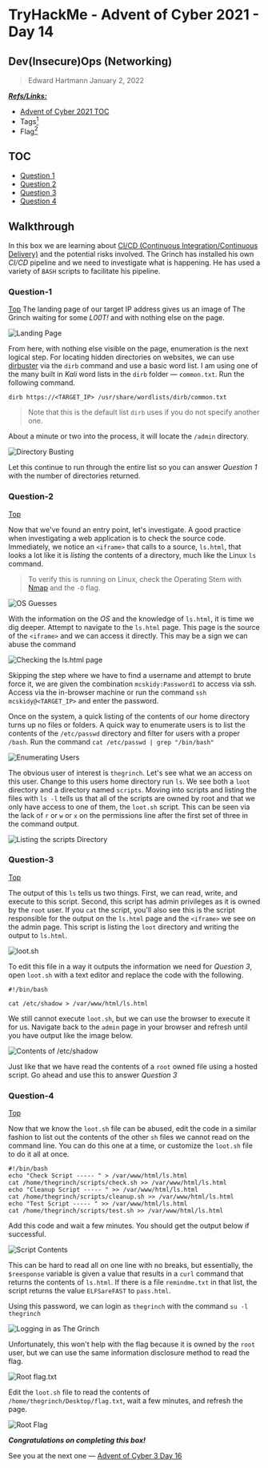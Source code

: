 # TryHackMe - Advent of Cyber 2021 - Day 14
## Dev(Insecure)Ops (Networking)
> Edward Hartmann
> January 2, 2022

***<u>Refs/Links:</u>***
- [Advent of Cyber 2021 TOC](Advent%20of%20Cyber%20Table%20of%20Contents.md)  
-  Tags[^1]
-  Flag[^2]

[^1]: #cicd #permissions #webapp
[^2]: *Question 1:* `4`  
					*Question 2:* `4`  
					*Question 3:* `ZUP42`  
					*Question 4:* `DI3H4rdIsTheBestX-masMovie!`  

## TOC
- [Question 1](#Question-1)
- [Question 2](#Question-2)
- [Question 3](#Question-3)
- [Question 4](#Question-4)

## Walkthrough
In this box we are learning about [CI/CD (Continuous Integration/Continuous Delivery)](../../../Knowledge%20Base/Concepts/Continuous%20Integration%20Continuous%20Delivery%20(CICD).md) and the potential risks involved. The Grinch has installed his own *CI/CD* pipeline and we need to investigate what is happening. He has used a variety of `BASH` scripts to facilitate his pipeline. 

### Question-1
[Top](#TOC)
The landing page of our target IP address gives us an image of The Grinch waiting for some *L00T!* and with nothing else on the page. 

![Landing Page](AoC-2021_Photos/Day_14/01_AoC_Day_14_01-02-22-Landing.png)

From here, with nothing else visible on the page, enumeration is the next logical step. For locating hidden directories on websites, we can use [dirbuster](../../../Tools,%20Binaries,%20and%20Programs/Information%20Gathering/Web%20Applications/dirbuster.md) via the `dirb` command and use a basic word list. I am using one of the many built in *Kali* word lists in the `dirb` folder &mdash; `common.txt`. Run the following command. 

```
dirb https://<TARGET_IP> /usr/share/wordlists/dirb/common.txt
```

> Note that this is the default list `dirb` uses if you do not specify another one. 

About a minute or two into the process, it will locate the `/admin` directory. 

![Directory Busting](AoC-2021_Photos/Day_14/02_AoC_Day_14_01-02-22-Admin-Directory.png)

Let this continue to run through the entire list so you can answer *Question 1*  with the number of directories returned. 

### Question-2
[Top](#TOC)

Now that we've found an entry point, let's investigate. A good practice when investigating a web application is to check the source code. Immediately, we notice an `<iframe>` that calls to a source, `ls.html`, that looks a lot like it is *listing* the contents of a directory, much like the Linux `ls` command. 

> To verify this is running on Linux, check the Operating Stem with [Nmap](../../../Tools,%20Binaries,%20and%20Programs/Information%20Gathering/Network%20Reconnaissance/Nmap.md) and the `-O` flag. 

![OS Guesses](AoC-2021_Photos/Day_14/04_AoC_Day_14_01-02-22-OS-Guesses.png)

With the information on the *OS* and the knowledge of `ls.html`, it is time we dig deeper. Attempt to navigate to the `ls.html` page. This page is the source of the `<iframe>` and we can access it directly. This may be a sign we can abuse the command 

![Checking the ls.html page](AoC-2021_Photos/Day_14/05_AoC_Day_14_01-02-22-ls-page.png)

Skipping the step where we have to find a username and attempt to brute force it, we are given the combination `mcskidy:Password1` to access via ssh. Access via the in-browser machine or run the command `ssh mcskidy@<TARGET_IP>` and enter the password. 

Once on the system, a quick listing of the contents of our home directory turns up no files or folders. A quick way to enumerate users is to list the contents of the `/etc/passwd` directory and filter for users with a proper `/bash`. Run the command `cat /etc/passwd | grep "/bin/bash"`

![Enumerating Users](AoC-2021_Photos/Day_14/06_AoC_Day_14_01-02-22-Enumerate-Users.png)

The obvious user of interest is `thegrinch`. Let's see what we an access on this user. Change to this users home directory run `ls`. We see both a `loot` directory and a directory named `scripts`. Moving into scripts and listing the files with `ls -l` tells us that all of the scripts are owned by root and that we only have access to one of them, the `loot.sh` script. This can be seen via the lack of `r` or `w` or `x` on the permissions line after the first set of three in the command output. 

![Listing the scripts Directory](AoC-2021_Photos/Day_14/07_AoC_Day_14_01-02-22-Listing-Scripts-Directory.png)

### Question-3
[Top](#TOC)

The output of this `ls` tells us two things. First, we can read, write, and execute to this script. Second, this script has admin privileges as it is owned by the `root` user. If you `cat` the script, you'll also see this is the script responsible for the output on the `ls.html` page and the `<iframe>` we see on the admin page. This script is listing the `loot` directory and writing the output to `ls.html`. 

![loot.sh](AoC-2021_Photos/Day_14/08_AoC_Day_14_01-02-22-loot.png)

To edit this file in a way it outputs the information we need for *Question 3*, open `loot.sh` with a text editor and replace the code with the following. 

```
#!/bin/bash

cat /etc/shadow > /var/www/html/ls.html
```

We still cannot execute `loot.sh`, but we can use the browser to execute it for us. Navigate back to the `admin` page in your browser and refresh until you have output like the image below. 

![Contents of /etc/shadow](AoC-2021_Photos/Day_14/09_AoC_Day_14_01-02-22-Pepper-Hash.png)

Just like that we have read the contents of a `root` owned file using a hosted script. Go ahead and use this to answer *Question 3*

### Question-4
[Top](#TOC)

Now that we know the `loot.sh` file can be abused, edit the code in a similar fashion to list out the contents of the other `sh` files we cannot read on the command line. You can do this one at a time, or customize the `loot.sh` file to do it all at once. 

```
#!/bin/bash
echo "Check Script ----- " > /var/www/html/ls.html
cat /home/thegrinch/scripts/check.sh >> /var/www/html/ls.html
echo "Cleanup Script ----- " >> /var/www/html/ls.html
cat /home/thegrinch/scripts/cleanup.sh >> /var/www/html/ls.html
echo "Test Script ----- " >> /var/www/html/ls.html
cat /home/thegrinch/scripts/test.sh >> /var/www/html/ls.html
```

Add this code and wait a few minutes. You should get the output below if successful. 

![Script Contents](AoC-2021_Photos/Day_14/10_AoC_Day_14_01-02-22-Reading-Scripts.png)

This can be hard to read all on one line with no breaks, but essentially, the `$reesponse` variable is given a value that results in a `curl` command that returns the contents of `ls.html`. If there is a file `remindme.txt` in that list, the script returns the value `ELFSareFAST` to `pass.html`. 

Using this password, we can login as `thegrinch` with the command `su -l thegrinch`

![Logging in as The Grinch](AoC-2021_Photos/Day_14/11_AoC_Day_14_01-02-22-TheGrinch-User.png)

Unfortunately, this won't help with the flag because it is owned by the `root` user, but we can use the same information disclosure method to read the flag. 

![Root flag.txt](AoC-2021_Photos/Day_14/12_AoC_Day_14_01-02-22-Root-Flag-Unreadable.png)

Edit the `loot.sh` file to read the contents of `/home/thegrinch/Desktop/flag.txt`, wait a few minutes, and refresh the page.

![Root Flag](AoC-2021_Photos/Day_14/13_AoC_Day_14_01-02-22-Root-Flag.png)

***Congratulations on completing this box!***  

See you at the next one &mdash; [Advent of Cyber 3 Day 16](Day%2016%20-%20Advent%20of%20Cyber%202021.md)
</br>
</br>
</br>
</br>
</br>
</br>
</br>
</br>
</br>
</br>
</br>
</br>
</br>
</br>
</br>
</br>
</br>
</br>
</br>
</br>
</br>
</br>
</br>
</br>
</br>
</br>
</br>
</br>
</br>
</br>
</br>
</br>
</br>
</br>
</br>
</br>
</br>
</br>
</br>
</br>
</br>
</br>
</br>
</br>
</br>
</br>
</br>
</br>
</br>
</br>
</br>
</br>
</br>
</br>
</br>
</br>
</br>
</br>
</br>
</br>
</br>
</br>
</br>
